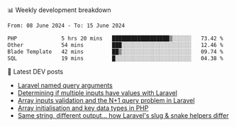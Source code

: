 📊 Weekly development breakdown
<!--START_SECTION:waka-->

```txt
From: 08 June 2024 - To: 15 June 2024

PHP              5 hrs 20 mins   ██████████████████▒░░░░░░   73.42 %
Other            54 mins         ███░░░░░░░░░░░░░░░░░░░░░░   12.46 %
Blade Template   42 mins         ██▒░░░░░░░░░░░░░░░░░░░░░░   09.74 %
SQL              19 mins         █░░░░░░░░░░░░░░░░░░░░░░░░   04.38 %
```

<!--END_SECTION:waka-->

📕 Latest DEV posts
<!-- BLOG-POST-LIST:START -->
- [Laravel named query arguments](https://dev.to/michaelvickersuk/laravel-named-query-arguments-28kd)
- [Determining if multiple inputs have values with Laravel](https://dev.to/michaelvickersuk/determining-if-multiple-inputs-have-values-with-laravel-km6)
- [Array inputs validation and the N+1 query problem in Laravel](https://dev.to/michaelvickersuk/array-inputs-validation-and-the-n1-query-problem-in-laravel-2agb)
- [Array initialisation and key data types in PHP](https://dev.to/michaelvickersuk/array-initialisation-and-key-data-types-in-php-1e5b)
- [Same string, different output... how Laravel&#39;s slug &amp; snake helpers differ](https://dev.to/michaelvickersuk/same-string-different-output-how-laravels-slug-snake-helpers-differ-1ccj)
<!-- BLOG-POST-LIST:END -->
